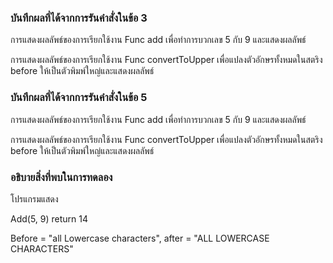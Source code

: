 ### บันทึกผลที่ได้จากการรันคำสั่งในข้อ 3

การแสดงผลลัพธ์ของการเรียกใช้งาน Func add เพื่อทำการบวกเลข 5 กับ 9 และแสดงผลลัพธ์

การแสดงผลลัพธ์ของการเรียกใช้งาน Func convertToUpper เพื่อแปลงตัวอักษรทั้งหมดในสตริง before ให้เป็นตัวพิมพ์ใหญ่และแสดงผลลัพธ์

### บันทึกผลที่ได้จากการรันคำสั่งในข้อ 5

การแสดงผลลัพธ์ของการเรียกใช้งาน Func add เพื่อทำการบวกเลข 5 กับ 9 และแสดงผลลัพธ์

การแสดงผลลัพธ์ของการเรียกใช้งาน Func convertToUpper เพื่อแปลงตัวอักษรทั้งหมดในสตริง before ให้เป็นตัวพิมพ์ใหญ่และแสดงผลลัพธ์

### อธิบายสิ่งที่พบในการทดลอง
โปรแกรมแสดง

Add(5, 9) return 14

Before = "all Lowercase characters", after = "ALL LOWERCASE CHARACTERS"
